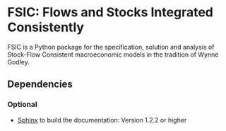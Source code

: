 # FSIC: Flows and Stocks Integrated Consistently

FSIC is a Python package for the specification, solution and analysis of
Stock-Flow Consistent macroeconomic models in the tradition of Wynne Godley.

## Dependencies

### Optional

* [Sphinx](http://sphinx-doc.org/) to build the documentation:
  Version 1.2.2 or higher
